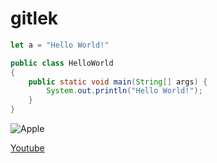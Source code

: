 # gitlek




```javascript
let a = "Hello World!"

```

```java
public class HelloWorld
{
	public static void main(String[] args) {
		System.out.println("Hello World!");
	}
}
```

![Apple](https://source.unsplash.com/random/1600x900?apple)


[Youtube](https://www.youtube.com)
